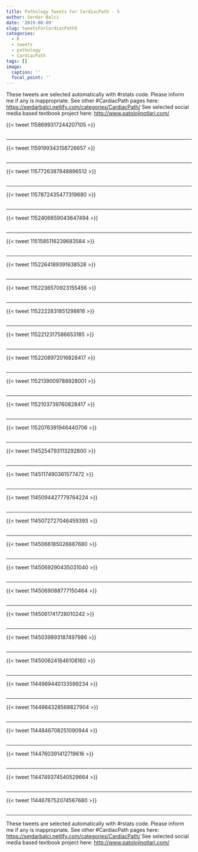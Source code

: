 ```yaml
---
title: Pathology Tweets For CardiacPath - 5
author: Serdar Balci
date: '2019-08-09'
slug: tweetsForCardiacPath5
categories:
  - R
  - tweets
  - pathology
  - CardiacPath
tags: []
image:
  caption: ''
  focal_point: ''
---
```



These tweets are selected automatically with #rstats code. Please inform me if any is inappropriate.
See other #CardiacPath pages here: https://serdarbalci.netlify.com/categories/CardiacPath/ 
See selected social media based textbook project here: http://www.patolojinotlari.com/

{{< tweet 1158699317244207105 >}}
<br>
<br>
<hr>
{{< tweet 1159199343158726657 >}}
<br>
<br>
<hr>
{{< tweet 1157726387848896512 >}}
<br>
<br>
<hr>
{{< tweet 1157872435477319680 >}}
<br>
<br>
<hr>
{{< tweet 1152406659043647494 >}}
<br>
<br>
<hr>
{{< tweet 1151585116239683584 >}}
<br>
<br>
<hr>
{{< tweet 1152264189391638528 >}}
<br>
<br>
<hr>
{{< tweet 1152236570923155456 >}}
<br>
<br>
<hr>
{{< tweet 1152222831851298816 >}}
<br>
<br>
<hr>
{{< tweet 1152212317586653185 >}}
<br>
<br>
<hr>
{{< tweet 1152208972016828417 >}}
<br>
<br>
<hr>
{{< tweet 1152139009788928001 >}}
<br>
<br>
<hr>
{{< tweet 1152103739760828417 >}}
<br>
<br>
<hr>
{{< tweet 1152076391946440706 >}}
<br>
<br>
<hr>
{{< tweet 1145254793113292800 >}}
<br>
<br>
<hr>
{{< tweet 1145117490361577472 >}}
<br>
<br>
<hr>
{{< tweet 1145094427779764224 >}}
<br>
<br>
<hr>
{{< tweet 1145072727046459393 >}}
<br>
<br>
<hr>
{{< tweet 1145066185026887680 >}}
<br>
<br>
<hr>
{{< tweet 1145069290435031040 >}}
<br>
<br>
<hr>
{{< tweet 1145069088777150464 >}}
<br>
<br>
<hr>
{{< tweet 1145061741728010242 >}}
<br>
<br>
<hr>
{{< tweet 1145039893187497986 >}}
<br>
<br>
<hr>
{{< tweet 1145006241846108160 >}}
<br>
<br>
<hr>
{{< tweet 1144969440133599234 >}}
<br>
<br>
<hr>
{{< tweet 1144964328568827904 >}}
<br>
<br>
<hr>
{{< tweet 1144846708251090944 >}}
<br>
<br>
<hr>
{{< tweet 1144760391412719616 >}}
<br>
<br>
<hr>
{{< tweet 1144749374540529664 >}}
<br>
<br>
<hr>
{{< tweet 1144678752074567680 >}}
<br>
<br>
<hr>


These tweets are selected automatically with #rstats code. Please inform me if any is inappropriate.
See other #CardiacPath pages here: https://serdarbalci.netlify.com/categories/CardiacPath/ 
See selected social media based textbook project here: http://www.patolojinotlari.com/

